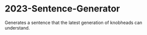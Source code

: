 # 2023-Sentence-Generator
Generates a sentence that the latest generation of knobheads can understand.
